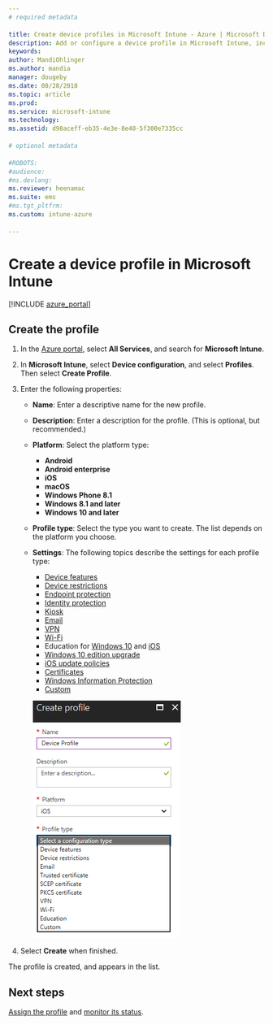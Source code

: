 ```yaml
---
# required metadata

title: Create device profiles in Microsoft Intune - Azure | Microsoft Docs
description: Add or configure a device profile in Microsoft Intune, including selecting the platform type, and configuring the settings within the Azure portal.
keywords:
author: MandiOhlinger
ms.author: mandia
manager: dougeby
ms.date: 08/28/2018
ms.topic: article
ms.prod:
ms.service: microsoft-intune
ms.technology:
ms.assetid: d98aceff-eb35-4e3e-8e40-5f300e7335cc

# optional metadata

#ROBOTS:
#audience:
#ms.devlang:
ms.reviewer: heenamac
ms.suite: ems
#ms.tgt_pltfrm:
ms.custom: intune-azure

---
```


# Create a device profile in Microsoft Intune

[!INCLUDE [azure_portal](./includes/azure_portal.md)]

## Create the profile
1. In the [Azure portal](https://portal.azure.com), select **All Services**, and search for **Microsoft Intune**.

2. In **Microsoft Intune**, select **Device configuration**, and select **Profiles**. Then select **Create Profile**.

3. Enter the following properties:

   - **Name**: Enter a descriptive name for the new profile.
   - **Description**: Enter a description for the profile. (This is optional, but recommended.)
   - **Platform**: Select the platform type:  

       - **Android**
       - **Android enterprise**
       - **iOS**
       - **macOS**
       - **Windows Phone 8.1**
       - **Windows 8.1 and later**
       - **Windows 10 and later**

   - **Profile type**: Select the type you want to create. The list depends on the platform you choose.
   - **Settings**: The following topics describe the settings for each profile type:

       -  [Device features](device-features-configure.md)
       -  [Device restrictions](device-restrictions-configure.md)
       -  [Endpoint protection](endpoint-protection-configure.md)
       -  [Identity protection](identity-protection-configure.md)  
       -  [Kiosk](kiosk-settings.md)
       -  [Email](email-settings-configure.md)
       -  [VPN](vpn-settings-configure.md)
       -  [Wi-Fi](wi-fi-settings-configure.md)
       -  Education for [Windows 10](education-settings-configure.md) and [iOS](wi-fi-settings-ios.md)
       -  [Windows 10 edition upgrade](edition-upgrade-configure-windows-10.md)
       -  [iOS update policies](software-updates-ios.md)
       -  [Certificates](certificates-configure.md)
       -  [Windows Information Protection](windows-information-protection-configure.md)
       -  [Custom](custom-settings-configure.md)

     ![Screenshot of Create profile](./media/create-device-profile.png)

4. Select **Create** when finished.

The profile is created, and appears in the list.

## Next steps
[Assign the profile](device-profile-assign.md) and [monitor its status](device-profile-monitor.md).
